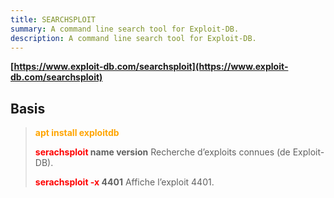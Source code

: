 ```yaml
---
title: SEARCHSPLOIT
summary: A command line search tool for Exploit-DB.
description: A command line search tool for Exploit-DB.
---
```


**[https://www.exploit-db.com/searchsploit](https://www.exploit-db.com/searchsploit)**

## Basis


 > 
 > **<font color=orange>apt install exploitdb</font>**
 > 
 > **<font color=red>serachsploit</font> name version**
 > Recherche d’exploits connues (de Exploit-DB).
 > 
 > **<font color=red>serachsploit -x</font> 4401**
 > Affiche l’exploit 4401.
